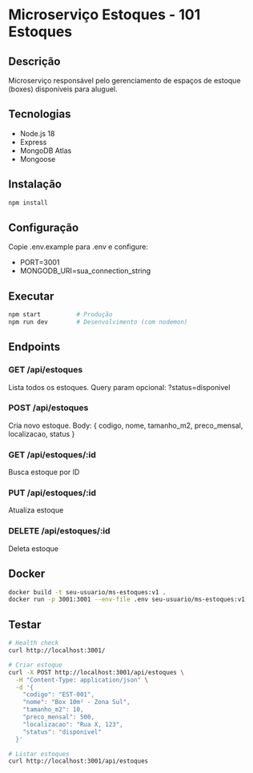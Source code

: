 # Microserviço Estoques - 101 Estoques

## Descrição
Microserviço responsável pelo gerenciamento de espaços de estoque (boxes) disponíveis para aluguel.

## Tecnologias
- Node.js 18
- Express
- MongoDB Atlas
- Mongoose

## Instalação
```bash
npm install
```

## Configuração
Copie .env.example para .env e configure:
- PORT=3001
- MONGODB_URI=sua_connection_string

## Executar
```bash
npm start          # Produção
npm run dev        # Desenvolvimento (com nodemon)
```

## Endpoints

### GET /api/estoques
Lista todos os estoques. Query param opcional: ?status=disponivel

### POST /api/estoques
Cria novo estoque.
Body: { codigo, nome, tamanho_m2, preco_mensal, localizacao, status }

### GET /api/estoques/:id
Busca estoque por ID

### PUT /api/estoques/:id
Atualiza estoque

### DELETE /api/estoques/:id
Deleta estoque

## Docker
```bash
docker build -t seu-usuario/ms-estoques:v1 .
docker run -p 3001:3001 --env-file .env seu-usuario/ms-estoques:v1
```

## Testar
```bash
# Health check
curl http://localhost:3001/

# Criar estoque
curl -X POST http://localhost:3001/api/estoques \
  -H "Content-Type: application/json" \
  -d '{
    "codigo": "EST-001",
    "nome": "Box 10m² - Zona Sul",
    "tamanho_m2": 10,
    "preco_mensal": 500,
    "localizacao": "Rua X, 123",
    "status": "disponivel"
  }'

# Listar estoques
curl http://localhost:3001/api/estoques
```